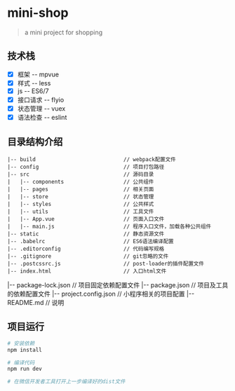 # mini-shop

> a mini project for shopping

## 技术栈
- [x] 框架 -- mpvue
- [x] 样式 -- less
- [x] js -- ES6/7
- [x] 接口请求 -- flyio
- [x] 状态管理 -- vuex
- [x] 语法检查 -- eslint

## 目录结构介绍 ##
	|-- build                            // webpack配置文件
	|-- config                           // 项目打包路径
	|-- src                              // 源码目录
	|   |-- components                   // 公共组件
	|   |-- pages                        // 相关页面
	|   |-- store                        // 状态管理
	|   |-- styles                       // 公共样式
	|   |-- utils                        // 工具文件
	|   |-- App.vue                      // 页面入口文件
	|   |-- main.js                      // 程序入口文件，加载各种公共组件
	|-- static                           // 静态资源文件
	|-- .babelrc                         // ES6语法编译配置
	|-- .editorconfig                    // 代码编写规格
	|-- .gitignore                       // git忽略的文件
	|-- .postcssrc.js                    // post-loader的插件配置文件
	|-- index.html                       // 入口html文件
  |-- package-lock.json                // 项目固定依赖配置文件
	|-- package.json                     // 项目及工具的依赖配置文件
	|-- project.config.json              // 小程序相关的项目配置
	|-- README.md                        // 说明

## 项目运行

``` bash
# 安装依赖
npm install

# 编译代码
npm run dev

# 在微信开发者工具打开上一步编译好的dist文件
